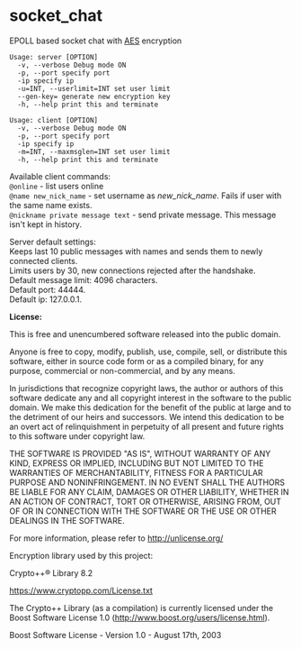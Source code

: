 # socket_chat

EPOLL based socket chat with [AES](https://www.cryptopp.com/wiki/Advanced_Encryption_Standard) encryption  
  
```
Usage: server [OPTION]  
  -v, --verbose Debug mode ON  
  -p, --port specify port  
  -ip specify ip  
  -u=INT, --userlimit=INT set user limit  
  --gen-key= generate new encryption key
  -h, --help print this and terminate  
  
Usage: client [OPTION]  
  -v, --verbose Debug mode ON  
  -p, --port specify port  
  -ip specify ip  
  -m=INT, --maxmsglen=INT set user limit  
  -h, --help print this and terminate  
```  
  
Available client commands:  
`@online` - list users online  
`@name new_nick_name` - set username as *new_nick_name*. Fails if user with the same name exists.  
`@nickname private message text` - send private message. This message isn't kept in history.
  
Server default settings:  
 Keeps last 10 public messages with names and sends them to newly connected clients.  
 Limits users by 30, new connections rejected after the handshake.  
 Default message limit: 4096 characters.  
 Default port: 44444.  
 Default ip: 127.0.0.1.  

**License:**  
  
This is free and unencumbered software released into the public domain.  
  
Anyone is free to copy, modify, publish, use, compile, sell, or
distribute this software, either in source code form or as a compiled
binary, for any purpose, commercial or non-commercial, and by any
means.
  
In jurisdictions that recognize copyright laws, the author or authors
of this software dedicate any and all copyright interest in the
software to the public domain. We make this dedication for the benefit
of the public at large and to the detriment of our heirs and
successors. We intend this dedication to be an overt act of
relinquishment in perpetuity of all present and future rights to this
software under copyright law.
  
THE SOFTWARE IS PROVIDED "AS IS", WITHOUT WARRANTY OF ANY KIND,
EXPRESS OR IMPLIED, INCLUDING BUT NOT LIMITED TO THE WARRANTIES OF
MERCHANTABILITY, FITNESS FOR A PARTICULAR PURPOSE AND NONINFRINGEMENT.
IN NO EVENT SHALL THE AUTHORS BE LIABLE FOR ANY CLAIM, DAMAGES OR
OTHER LIABILITY, WHETHER IN AN ACTION OF CONTRACT, TORT OR OTHERWISE,
ARISING FROM, OUT OF OR IN CONNECTION WITH THE SOFTWARE OR THE USE OR
OTHER DEALINGS IN THE SOFTWARE.
  
For more information, please refer to <http://unlicense.org/>  
  
Encryption library used by this project:  
  
Crypto++® Library 8.2  
  
https://www.cryptopp.com/License.txt  
  
The Crypto++ Library (as a compilation) is currently licensed under the Boost
Software License 1.0 (http://www.boost.org/users/license.html).  
  
Boost Software License - Version 1.0 - August 17th, 2003  
  
